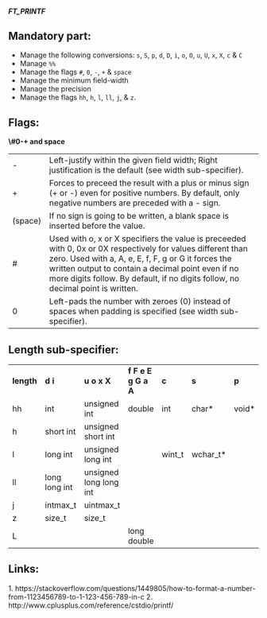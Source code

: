 #####     FT_PRINTF

<h2>Mandatory part:</h2>

* Manage the following conversions: `s`, `S`, `p`, `d`, `D`, `i`, `o`, `O`, `u`, `U`, `x`, `X`, `c` & `C`
* Manage `%%`
* Manage the flags `#`, `0`, `-`, `+` & `space`
* Manage the minimum field-width
* Manage the precision
* Manage the flags `hh`, `h`, `l`, `ll`, `j`, & `z`.


<h2>Flags:</h2>
<b>\#0-+ and space</b>
<table>
  <tr>
    <td>-</td>
    <td>Left-justify within the given field width; Right justification is the default (see width sub-specifier).</td>
  </tr>
  <tr>
    <td>+</td>
    <td>Forces to preceed the result with a plus or minus sign (+ or -) even for positive numbers. By default, only negative numbers are preceded with a - sign.</td>
  </tr>
  <tr>
    <td>(space)</td>
    <td>If no sign is going to be written, a blank space is inserted before the value.</td>
  </tr>
  <tr>
    <td>#</td>
    <td>Used with o, x or X specifiers the value is preceeded with 0, 0x or 0X respectively for values different than zero.
Used with a, A, e, E, f, F, g or G it forces the written output to contain a decimal point even if no more digits follow. By default, if no digits follow, no decimal point is written.</td>
  </tr>
  <tr>
    <td>0</td>
    <td>Left-pads the number with zeroes (0) instead of spaces when padding is specified (see width sub-specifier).</td>
  </tr>
</table>

<h2>Length sub-specifier:</h2>
<table>
  <tr>
    <td><b>length</b></td>
    <td><b>d i</b></td>
    <td><b>u o x X</b></td>
    <td><b>f F e E g G a A</b></td>
    <td><b>c</b></td>
    <td><b>s</b></td>
    <td><b>p</b></td>
  </tr>
  <tr>
    <td>hh</td>
    <td>int</td>
    <td>unsigned int</td>
    <td>double</td>
    <td>int</td>
    <td>char*</td>
    <td>void*</td>
  <tr>
    <td>h</td>
    <td>short int</td>
    <td>unsigned short int</td>
    <td></td>
    <td></td>
    <td></td>
    <td></td>
  </tr>
  <tr>
    <td>l</td>
    <td>long int</td>
    <td>unsigned long int</td>
    <td></td>
    <td>wint_t</td>
    <td>wchar_t*</td>
    <td></td>
  </tr>
  <tr>
    <td>ll</td>
    <td>long long int</td>
    <td>unsigned long long int</td>
    <td></td>
    <td></td>
    <td></td>
    <td></td>
  </tr>
  <tr>
    <td>j</td>
    <td>intmax_t</td>
    <td>uintmax_t</td>
    <td></td>
    <td></td>
    <td></td>
    <td></td>
  </tr>
  <tr>
    <td>z</td>
    <td>size_t</td>
    <td>size_t</td>
    <td></td>
    <td></td>
    <td></td>
    <td></td>
  </tr>
  <tr>
    <td>L</td>
    <td></td>
    <td></td>
    <td>long double	</td>
    <td></td>
    <td></td>
    <td></td>
  </tr>
</table>

<h2>Links:</h2>
1. https://stackoverflow.com/questions/1449805/how-to-format-a-number-from-1123456789-to-1-123-456-789-in-c
2. http://www.cplusplus.com/reference/cstdio/printf/

